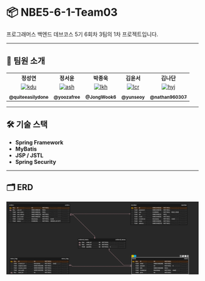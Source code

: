 # 📦 NBE5-6-1-Team03

프로그래머스 백엔드 데브코스 5기 6회차 3팀의 1차 프로젝트입니다.

---

## 👥 팀원 소개

<table>
  <tbody>
    <tr>
      <td align="center"><b>정성연 </b></td>
      <td align="center"><b>정서윤</b></td>
      <td align="center"><b>박종욱</b></td>
      <td align="center"><b>김윤서</b></td>
      <td align="center"><b>김나단</b></td>
     <tr/>

<tr>
      <td align="center"><a href="https://github.com/quiteeasilydone"><img src="https://github.com/quiteeasilydone.png" width="100px;" alt="kdu"/></a></td>
      <td align="center"><a href="https://github.com/yoozafree"><img src="https://github.com/yoozafree.png" width="100px;" alt="ash"/></a></td>
      <td align="center"><a href="https://github.com/JongWook6"><img src="https://github.com/JongWook6.png" width="100px;" alt="lkh"/></a></td>
      <td align="center"><a href="https://github.com/yunseoy"><img src="https://github.com/yunseoy.png" width="100px;" alt="lcr"/></a></td>
      <td align="center"><a href="https://github.com/nathan960307"><img src="https://github.com/nathan960307.png" width="100px;" alt="hyj"/></a></td>
     <tr/>

<tr>
      <td align="center"><a href="https://github.com/quiteeasilydone"><sub><b>@quiteeasilydone</b></sub></a><br /></td>
      <td align="center"><a href="https://github.com/yoozafree"><sub><b>@yoozafree</b></sub></a><br /></td>
      <td align="center"><a href="https://github.com/JongWook6"><sub><b>@JongWook6</b></sub></a><br /></td>
      <td align="center"><a href="https://github.com/yunseoy"><sub><b>@yunseoy</b></sub></a><br /></td>
      <td align="center"><a href="https://github.com/nathan960307"><sub><b>@nathan960307</b></sub></a><br /></td>
     <tr/>

  </tbody>
</table>

---

## 🛠 기술 스택

- **Spring Framework**
- **MyBatis**
- **JSP / JSTL**
- **Spring Security**

---

## 🗂 ERD

![ERD](images/ERD.png)